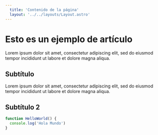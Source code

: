 ```yaml
---
  title: 'Contenido de la página'
  layout: '../../layouts/Layout.astro'
---
```


# Esto es un ejemplo de artículo

Lorem ipsum dolor sit amet, consectetur adipiscing elit, sed do eiusmod tempor incididunt ut labore et dolore magna aliqua.

## Subtítulo

Lorem ipsum dolor sit amet, consectetur adipiscing elit, sed do eiusmod tempor incididunt ut labore et dolore magna aliqua.

## Subtítulo 2

```javascript
function HelloWorld() {
  console.log('Hola Mundo')
}

```